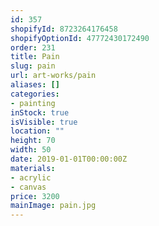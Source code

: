 ```yaml
---
id: 357
shopifyId: 8723264176458
shopifyOptionId: 47772430172490
order: 231
title: Pain
slug: pain
url: art-works/pain
aliases: []
categories:
- painting
inStock: true
isVisible: true
location: ""
height: 70
width: 50
date: 2019-01-01T00:00:00Z
materials:
- acrylic
- canvas
price: 3200
mainImage: pain.jpg
---
```

